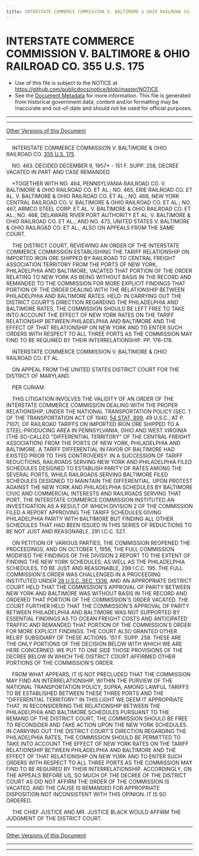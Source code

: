 ```yaml
---
title: INTERSTATE COMMERCE COMMISSION V. BALTIMORE & OHIO RAILROAD CO. 355 U.S. 175
---
```


# INTERSTATE COMMERCE COMMISSION V. BALTIMORE & OHIO RAILROAD CO. 355 U.S. 175

* Use of this file is subject to the NOTICE at https://github.com/publicdocs/notice/blob/master/NOTICE
* See the [Document Metadata](../../../index.md) for more information.
  This file is generated from historical government data; content and/or formatting may be inaccurate and out-of-date and should not be used for official purposes.

----------
----------

[Other Versions of this Document](https://publicdocs.github.io/go/links?ns=uslm-x&ref=%2Fus%2Fcourts%2Fscotus%2FusReporter%2F355%2F175)

----------

    INTERSTATE COMMERCE COMMISSION V. BALTIMORE & OHIO RAILROAD CO. [355 U.S. 175][/us/courts/scotus/usReporter/355/175]

    NO. 463.  DECIDED DECEMBER 9, 1957\* - 151 F. SUPP. 258, DECREE VACATED IN PART AND CASE REMANDED.

    \*TOGETHER WITH NO. 464, PENNSYLVANIA RAILROAD CO. V. BALTIMORE & OHIO RAILROAD CO. ET AL.; NO. 465, ERIE RAILROAD CO. ET AL. V. BALTIMORE & OHIO RAILROAD CO. ET AL.; NO. 466, NEW YORK CENTRAL RAILROAD CO. V. BALTIMORE & OHIO RAILROAD CO. ET AL.; NO. 467, ARMCO STEEL CORP. ET AL. V. BALTIMORE & OHIO RAILROAD CO. ET AL.; NO. 468, DELAWARE RIVER PORT AUTHORITY ET AL. V. BALTIMORE & OHIO RAILROAD CO. ET AL.; AND NO. 473, UNITED STATES V. BALTIMORE & OHIO RAILROAD CO. ET AL., ALSO ON APPEALS FROM THE SAME COURT.

    THE DISTRICT COURT, REVIEWING AN ORDER OF THE INTERSTATE COMMERCE COMMISSION ESTABLISHING THE TARIFF RELATIONSHIP ON IMPORTED IRON ORE SHIPPED BY RAILROAD TO CENTRAL FREIGHT ASSOCIATION TERRITORY FROM THE PORTS OF NEW YORK, PHILADELPHIA AND BALTIMORE, VACATED THAT PORTION OF THE ORDER RELATING TO NEW YORK AS BEING WITHOUT BASIS IN THE RECORD AND REMANDED TO THE COMMISSION FOR MORE EXPLICIT FINDINGS THAT PORTION OF THE ORDER DEALING WITH THE RELATIONSHIP BETWEEN PHILADELPHIA AND BALTIMORE RATES.  HELD:  IN CARRYING OUT THE DISTRICT COURT'S DIRECTION REGARDING THE PHILADELPHIA AND BALTIMORE RATES, THE COMMISSION SHOULD BE LEFT FREE TO TAKE INTO ACCOUNT THE EFFECT OF NEW YORK RATES ON THE TARIFF RELATIONSHIP BETWEEN PHILADELPHIA AND BALTIMORE AND THE EFFECT OF THAT RELATIONSHIP ON NEW YORK AND TO ENTER SUCH ORDERS WITH RESPECT TO ALL THREE PORTS AS THE COMMISSION MAY FIND TO BE REQUIRED BY THEIR INTERRELATIONSHIP.  PP. 176-178.

    INTERSTATE COMMERCE COMMISSION V. BALTIMORE & OHIO RAILROAD CO. ET AL.

    ON APPEAL FROM THE UNITED STATES DISTRICT COURT FOR THE DISTRICT OF MARYLAND.

    PER CURIAM.

    THIS LITIGATION INVOLVES THE VALIDITY OF AN ORDER OF THE INTERSTATE COMMERCE COMMISSION DEALING WITH THE PROPER RELATIONSHIP, UNDER THE NATIONAL TRANSPORTATION POLICY (SEC. 1 OF THE TRANSPORTATION ACT OF 1940, [54 STAT. 899][/us/stat/54/899], 49 U.S.C., AT P. 7107), OF RAILROAD TARIFFS ON IMPORTED IRON ORE SHIPPED TO A STEEL-PRODUCING AREA IN PENNSYLVANIA, OHIO AND WEST VIRGINIA (THE SO-CALLED "DIFFERENTIAL TERRITORY" OF THE CENTRAL FREIGHT ASSOCIATION) FROM THE PORTS OF NEW YORK, PHILADELPHIA AND BALTIMORE.  A TARIFF DIFFERENTIAL IN FAVOR OF BALTIMORE HAD EXISTED PRIOR TO THIS CONTROVERSY.  IN A SUCCESSION OF TARIFF REDUCTIONS, RAILROADS SERVING NEW YORK AND PHILADELPHIA FILED SCHEDULES DESIGNED TO ESTABLISH PARITY OF RATES AMONG THE SEVERAL PORTS, WHILE RAILROADS SERVING BALTIMORE FILED SCHEDULES DESIGNED TO MAINTAIN THE DIFFERENTIAL.  UPON PROTEST AGAINST THE NEW YORK AND PHILADELPHIA SCHEDULES BY BALTIMORE CIVIC AND COMMERCIAL INTERESTS AND RAILROADS SERVING THAT PORT, THE INTERSTATE COMMERCE COMMISSION INSTITUTED AN INVESTIGATION AS A RESULT OF WHICH DIVISION 2 OF THE COMMISSION FILED A REPORT APPROVING THE TARIFF SCHEDULES GIVING PHILADELPHIA PARITY WITH BALTIMORE BUT FINDING ALL OTHER SCHEDULES THAT HAD BEEN ISSUED IN THIS SERIES OF REDUCTIONS TO BE NOT JUST AND REASONABLE.  291 I.C.C. 527.

    ON PETITION OF VARIOUS PARTIES, THE COMMISSION REOPENED THE PROCEEDINGS, AND ON OCTOBER 1, 1956, THE FULL COMMISSION MODIFIED THE FINDINGS OF THE DIVISION 2 REPORT TO THE EXTENT OF FINDING THE NEW YORK SCHEDULES, AS WELL AS THE PHILADELPHIA SCHEDULES, TO BE JUST AND REASONABLE, 299 I.C.C. 195.  THE FULL COMMISSION'S ORDER WAS CHALLENGED IN A PROCEEDING INSTITUTED UNDER [28 U.S.C. SEC. 1336][/us/usc/t28/s1336], AND AN APPROPRIATE DISTRICT COURT HELD THAT THE COMMISSION'S APPROVAL OF PARITY BETWEEN NEW YORK AND BALTIMORE WAS WITHOUT BASIS IN THE RECORD AND ORDERED THAT PORTION OF THE COMMISSION'S ORDER VACATED.  THE COURT FURTHER HELD THAT THE COMMISSION'S APPROVAL OF PARITY BETWEEN PHILADELPHIA AND BALTIMORE WAS NOT SUPPORTED BY ESSENTIAL FINDINGS AS TO OCEAN FREIGHT COSTS AND ANTICIPATED TRAFFIC AND REMANDED THAT PORTION OF THE COMMISSION'S ORDER FOR MORE EXPLICIT FINDINGS.  THE COURT ALSO GRANTED OTHER RELIEF SUBSIDIARY OF THESE ACTIONS.  151 F. SUPP. 258.  THESE ARE THE ONLY PORTIONS OF THE DECISION BELOW WITH WHICH WE ARE HERE CONCERNED.  WE PUT TO ONE SIDE THOSE PROVISIONS OF THE DECREE BELOW IN WHICH THE DISTRICT COURT AFFIRMED OTHER PORTIONS OF THE COMMISSION'S ORDER.

    FROM WHAT APPEARS, IT IS NOT PRECLUDED THAT THE COMMISSION MAY FIND AN INTERRELATIONSHIP, WITHIN THE PURVIEW OF THE NATIONAL TRANSPORTATION POLICY, SUPRA, AMONG LAWFUL TARIFFS TO BE ESTABLISHED BETWEEN THESE THREE PORTS AND THE "DIFFERENTIAL TERRITORY."  IN THIS LIGHT WE DEEM IT APPROPRIATE THAT, IN RECONSIDERING THE RELATIONSHIP BETWEEN THE PHILADELPHIA AND BALTIMORE SCHEDULES PURSUANT TO THE REMAND OF THE DISTRICT COURT, THE COMMISSION SHOULD BE FREE TO RECONSIDER AND TAKE ACTION UPON THE NEW YORK SCHEDULES.  IN CARRYING OUT THE DISTRICT COURT'S DIRECTION REGARDING THE PHILADELPHIA RATES, THE COMMISSION SHOULD BE PERMITTED TO TAKE INTO ACCOUNT THE EFFECT OF NEW YORK RATES ON THE TARIFF RELATIONSHIP BETWEEN PHILADELPHIA AND BALTIMORE AND THE EFFECT OF THAT RELATIONSHIP ON NEW YORK AND TO ENTER SUCH ORDERS WITH RESPECT TO ALL THREE PORTS AS THE COMMISSION MAY FIND TO BE REQUIRED BY THEIR INTERRELATIONSHIP.  ACCORDINGLY, ON THE APPEALS BEFORE US, SO MUCH OF THE DECREE OF THE DISTRICT COURT AS DID NOT AFFIRM THE ORDER OF THE COMMISSION IS VACATED, AND THE CAUSE IS REMANDED FOR APPROPRIATE DISPOSITION NOT INCONSISTENT WITH THIS OPINION.  IT IS SO ORDERED.

    THE CHIEF JUSTICE AND MR. JUSTICE BLACK WOULD AFFIRM THE JUDGMENT OF THE DISTRICT COURT.

----------

[Other Versions of this Document](https://publicdocs.github.io/go/links?ns=uslm-x&ref=%2Fus%2Fcourts%2Fscotus%2FusReporter%2F355%2F175)

----------
----------

[/us/courts/scotus/usReporter/355/175]: https://publicdocs.github.io/go/links?ns=uslm-x&ref=%2Fus%2Fcourts%2Fscotus%2FusReporter%2F355%2F175
[/us/stat/54/899]: https://publicdocs.github.io/go/links?ns=uslm&ref=%2Fus%2Fstat%2F54%2F899
[/us/usc/t28/s1336]: https://publicdocs.github.io/go/links?ns=uslm&ref=%2Fus%2Fusc%2Ft28%2Fs1336


